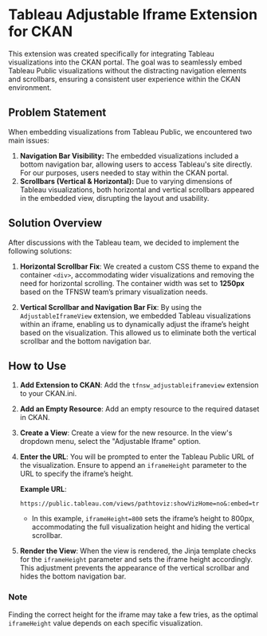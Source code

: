 # Tableau Adjustable Iframe Extension for CKAN

This extension was created specifically for integrating Tableau visualizations into the CKAN portal. The goal was to seamlessly embed Tableau Public visualizations without the distracting navigation elements and scrollbars, ensuring a consistent user experience within the CKAN environment.

## Problem Statement

When embedding visualizations from Tableau Public, we encountered two main issues:
1. **Navigation Bar Visibility:** The embedded visualizations included a bottom navigation bar, allowing users to access Tableau's site directly. For our purposes, users needed to stay within the CKAN portal.
2. **Scrollbars (Vertical & Horizontal):** Due to varying dimensions of Tableau visualizations, both horizontal and vertical scrollbars appeared in the embedded view, disrupting the layout and usability.

## Solution Overview

After discussions with the Tableau team, we decided to implement the following solutions:

1. **Horizontal Scrollbar Fix**: We created a custom CSS theme to expand the container `<div>`, accommodating wider visualizations and removing the need for horizontal scrolling. The container width was set to **1250px** based on the TFNSW team’s primary visualization needs.

2. **Vertical Scrollbar and Navigation Bar Fix**: By using the `AdjustableIframeView` extension, we embedded Tableau visualizations within an iframe, enabling us to dynamically adjust the iframe’s height based on the visualization. This allowed us to eliminate both the vertical scrollbar and the bottom navigation bar.

## How to Use

1. **Add Extension to CKAN**: Add the `tfnsw_adjustableiframeview` extension to your CKAN.ini.
2. **Add an Empty Resource**: Add an empty resource to the required dataset in CKAN.
3. **Create a View**: Create a view for the new resource. In the view's dropdown menu, select the "Adjustable Iframe" option.
4. **Enter the URL**: You will be prompted to enter the Tableau Public URL of the visualization. Ensure to append an `iframeHeight` parameter to the URL to specify the iframe’s height.
   
   **Example URL**:
   ```
   https://public.tableau.com/views/pathtoviz:showVizHome=no&:embed=true&:&iframeHeight=800
   ```

   - In this example, `iframeHeight=800` sets the iframe’s height to 800px, accommodating the full visualization height and hiding the vertical scrollbar.

5. **Render the View**: When the view is rendered, the Jinja template checks for the `iframeHeight` parameter and sets the iframe height accordingly. This adjustment prevents the appearance of the vertical scrollbar and hides the bottom navigation bar.

### Note
Finding the correct height for the iframe may take a few tries, as the optimal `iframeHeight` value depends on each specific visualization.

